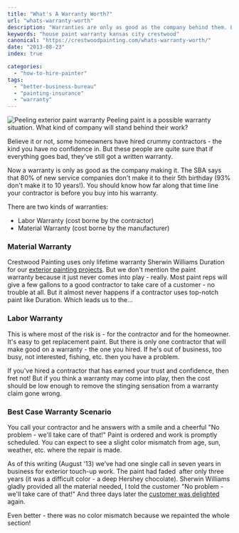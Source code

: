 ```yaml
---
title: "What's A Warranty Worth?"
url: "whats-warranty-worth"
description: "Warranties are only as good as the company behind them. Learn what can go wrong when the wrong company is chosen."
keywords: "house paint warranty kansas city crestwood"
canonical: "https://crestwoodpainting.com/whats-warranty-worth/"
date: "2013-08-23"
index: true

categories:
  - "how-to-hire-painter"
tags:
  - "better-business-bureau"
  - "painting-insurance"
  - "warranty"
---
```

![Peeling exterior paint warranty](/images/peeling-exterior-paint-warranty.webp) Peeling paint is a possible warranty situation. What kind of company will stand behind their work?

Believe it or not, some homeowners have hired crummy contractors - the kind you have no confidence in. But these people are quite sure that if everything goes bad, they've still got a written warranty.

Now a warranty is only as good as the company making it. The SBA says that 80% of new service companies don't make it to their 5th birthday (93% don't make it to 10 years!). You should know how far along that time line your contractor is before you buy into his warranty.

There are two kinds of warranties:

- Labor Warranty (cost borne by the contractor)
- Material Warranty (cost borne by the manufacturer)

### Material Warranty

Crestwood Painting uses only lifetime warranty Sherwin Williams Duration for our [exterior painting projects](/exterior-painting-cost/). But we don't mention the paint warranty because it just never comes into play - really. Most paint reps will give a few gallons to a good contractor to take care of a customer - no trouble at all. But it almost never happens if a contractor uses top-notch paint like Duration. Which leads us to the...

### Labor Warranty

This is where most of the risk is - for the contractor and for the homeowner. It's easy to get replacement paint. But there is only one contractor that will make good on a warranty - the one you hired. If he's out of business, too busy, not interested, fishing, etc. then you have a problem.

If you've hired a contractor that has earned your trust and confidence, then fret not! But if you think a warranty may come into play, then the cost should be low enough to remove the stinging sensation from a warranty claim gone wrong.

### Best Case Warranty Scenario

You call your contractor and he answers with a smile and a cheerful "No problem - we'll take care of that!" Paint is ordered and work is promptly scheduled. You can expect to see a slight color mismatch from age, sun, weather, etc. where the repair is made.

As of this writing (August '13) we've had one single call in seven years in business for exterior touch-up work. The paint had faded  after only three years (it was a difficult color - a deep Hershey chocolate). Sherwin Williams gladly provided all the material needed, I told the customer "No problem - we'll take care of that!" And three days later the [customer was delighted](/reviews/) again.

Even better - there was no color mismatch because we repainted the whole section!
